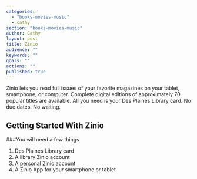 ```yaml
---
categories: 
  - "books-movies-music"
  - cathy
section: "books-movies-music"
author: Cathy
layout: post
title: Zinio
audience: ""
keywords: ""
goals: ""
actions: ""
published: true
---
```


Zinio lets you read full issues of your favorite magazines on your tablet, smartphone, or computer. Complete digital editions of approximately 70 popular titles are available. All you need is your Des Plaines Library card. No due dates. No waiting.

## Getting Started With Zinio

###You will need a few things
1. Des Plaines Library card
2. A library Zinio account
3. A personal Zinio account
4. A Zinio App for your smartphone or tablet